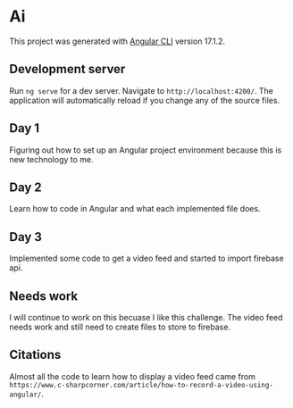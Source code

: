 # Ai

This project was generated with [Angular CLI](https://github.com/angular/angular-cli) version 17.1.2.

## Development server

Run `ng serve` for a dev server. Navigate to `http://localhost:4200/`. The application will automatically reload if you change any of the source files.

## Day 1

Figuring out how to set up an Angular project environment because this is new technology to me.

## Day 2

Learn how to code in Angular and what each implemented file does.

## Day 3

Implemented some code to get a video feed and started to import firebase api.

## Needs work

I will continue to work on this becuase I like this challenge. 
The video feed needs work and still need to create files to store to firebase.

## Citations

Almost all the code to learn how to display a video feed came from `https://www.c-sharpcorner.com/article/how-to-record-a-video-using-angular/`.